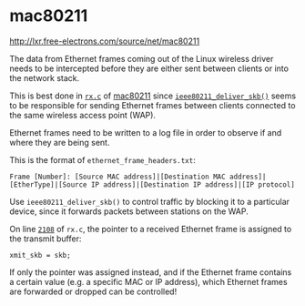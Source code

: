 # mac80211
http://lxr.free-electrons.com/source/net/mac80211

The data from Ethernet frames coming out of the Linux wireless driver needs to be intercepted before they are either sent between clients or into the network stack.

This is best done in [`rx.c`](http://lxr.free-electrons.com/source/net/mac80211/rx.c) of [mac80211](https://wireless.wiki.kernel.org/en/developers/documentation/mac80211) since [`ieee80211_deliver_skb()`](http://lxr.free-electrons.com/source/net/mac80211/rx.c#L2073) seems to be responsible for sending Ethernet frames between clients connected to the same wireless access point (WAP).

Ethernet frames need to be written to a log file in order to observe if and where they are being sent.

This is the format of `ethernet_frame_headers.txt`:

```
Frame [Number]: [Source MAC address]|[Destination MAC address]|[EtherType]|[Source IP address]|[Destination IP address]|[IP protocol]
```

Use `ieee80211_deliver_skb()` to control traffic by blocking it to a particular device, since it forwards packets between stations on the WAP.

On line [`2108`](http://lxr.free-electrons.com/source/net/mac80211/rx.c#L2108) of `rx.c`, the pointer to a received Ethernet frame is assigned to the transmit buffer:

```
xmit_skb = skb;
```

If only the pointer was assigned instead, and if the Ethernet frame contains a certain value (e.g. a specific MAC or IP address), which Ethernet frames are forwarded or dropped can be controlled!
